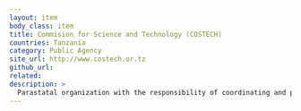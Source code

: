 ```yaml
---
layout: item
body_class: item
title: Commision for Science and Technology (COSTECH)
countries: Tanzania
category: Public Agency
site_url: http://www.costech.or.tz
github_url: 
related: 
description: >
  Parastatal organization with the responsibility of coordinating and promoting research and technology development activities in Tanzania. COSTECH offers and supports a vast number of services to R&D individual scientists and the general public, and also hosts Buni Innovation Hub. COSTECH is involved in a significant number of projects that use technology to promote citizen engagement and governance.
---
```

